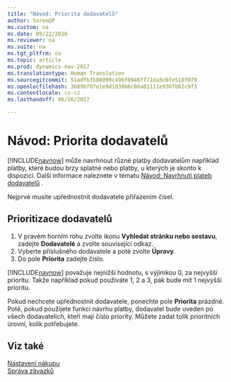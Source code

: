 ```yaml
---
title: "Návod: Priorita dodavatelů"
author: SorenGP
ms.custom: na
ms.date: 09/22/2016
ms.reviewer: na
ms.suite: na
ms.tgt_pltfrm: na
ms.topic: article
ms.prod: dynamics-nav-2017
ms.translationtype: Human Translation
ms.sourcegitcommit: 51adfb3588099c496f0946ff71da5c6fe518f070
ms.openlocfilehash: 3b89bf07e1e9d1839b6c86a01111e936fb62c9f3
ms.contentlocale: cs-cz
ms.lasthandoff: 06/26/2017

---
```


# <a name="how-to-prioritize-vendors"></a>Návod: Priorita dodavatelů
[!INCLUDE[navnow](includes/navnow_md.md)] může navrhnout různé platby dodavatelům například platby, které budou brzy splatné nebo platby, u kterých je skonto k dispozici. Další informace naleznete v tématu [Návod: Navrhnutí plateb dodavatelů](payables-how-suggest-vendor-payments.md) .

Nejprve musíte upřednostnit dodavatele přiřazením čísel.

## <a name="to-prioritize-vendors"></a>Prioritizace dodavatelů
1. V pravém horním rohu zvolte ikonu **Vyhledat stránku nebo sestavu**, zadejte **Dodavatelé** a zvolte související odkaz.
2. Vyberte příslušného dodavatele a poté zvolte **Úpravy**.
3. Do pole **Priorita** zadejte číslo.

[!INCLUDE[navnow](includes/navnow_md.md)] považuje nejnižší hodnotu, s výjimkou 0, za nejvyšší prioritu. Takže například pokud používáte 1, 2 a 3, pak bude mít 1 nejvyšší prioritu.

Pokud nechcete upřednostnit dodavatele, ponechte pole **Priorita** prázdné. Poté, pokud použijete funkci návrhu platby, dodavatel bude uveden po všech dodavatelích, kteří mají číslo priority. Můžete zadat tolik prioritních úrovní, kolik potřebujete.

## <a name="see-also"></a>Viz také
[Nastavení nákupu](purchasing-setup-purchasing.md)  
[Správa závazků](payables-manage-payables.md)

